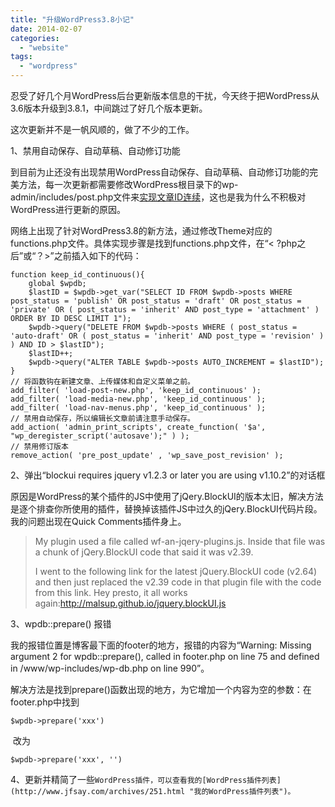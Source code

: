 ```yaml
---
title: "升级WordPress3.8小记"
date: 2014-02-07
categories: 
  - "website"
tags: 
  - "wordpress"
---
```


忍受了好几个月WordPress后台更新版本信息的干扰，今天终于把WordPress从3.6版本升级到3.8.1，中间跳过了好几个版本更新。

这次更新并不是一帆风顺的，做了不少的工作。

1、禁用自动保存、自动草稿、自动修订功能

到目前为止还没有出现禁用WordPress自动保存、自动草稿、自动修订功能的完美方法，每一次更新都需要修改WordPress根目录下的wp-admin/includes/post.php文件来[实现文章ID连续](http://www.jfsay.com/archives/136.html "WordPress禁用自动保存、自动草稿和修订版本功能（ID连续）")，这也是我为什么不积极对WordPress进行更新的原因。

网络上出现了针对WordPress3.8的新方法，通过修改Theme对应的functions.php文件。具体实现步骤是找到functions.php文件，在“< ?php之后”或“？>”之前插入如下的代码：

```
function keep_id_continuous(){
	global $wpdb;
	$lastID = $wpdb->get_var("SELECT ID FROM $wpdb->posts WHERE post_status = 'publish' OR post_status = 'draft' OR post_status = 'private' OR ( post_status = 'inherit' AND post_type = 'attachment' ) ORDER BY ID DESC LIMIT 1");
	$wpdb->query("DELETE FROM $wpdb->posts WHERE ( post_status = 'auto-draft' OR ( post_status = 'inherit' AND post_type = 'revision' ) ) AND ID > $lastID");
	$lastID++;
	$wpdb->query("ALTER TABLE $wpdb->posts AUTO_INCREMENT = $lastID");
}
// 将函数钩在新建文章、上传媒体和自定义菜单之前。
add_filter( 'load-post-new.php', 'keep_id_continuous' );
add_filter( 'load-media-new.php', 'keep_id_continuous' );
add_filter( 'load-nav-menus.php', 'keep_id_continuous' );
// 禁用自动保存，所以编辑长文章前请注意手动保存。
add_action( 'admin_print_scripts', create_function( '$a', "wp_deregister_script('autosave');" ) );
// 禁用修订版本
remove_action( 'pre_post_update' , 'wp_save_post_revision' );
```

2、弹出“blockui requires jquery v1.2.3 or later you are using v1.10.2”的对话框

原因是WordPress的某个插件的JS中使用了jQery.BlockUI的版本太旧，解决方法是逐个排查你所使用的插件，替换掉该插件JS中过久的jQery.BlockUI代码片段。我的问题出现在Quick Comments插件身上。

> My plugin used a file called wf-an-jqery-plugins.js. Inside that file was a chunk of jQery.BlockUI code that said it was v2.39.
> 
> I went to the following link for the latest jQuery.BlockUI code (v2.64) and then just replaced the v2.39 code in that plugin file with the code from this link. Hey presto, it all works again:http://malsup.github.io/jquery.blockUI.js

3、wpdb::prepare() 报错

我的报错位置是博客最下面的footer的地方，报错的内容为“Warning: Missing argument 2 for wpdb::prepare(), called in footer.php on line 75 and defined in /www/wp-includes/wp-db.php on line 990”。

解决方法是找到prepare()函数出现的地方，为它增加一个内容为空的参数：在footer.php中找到

```
$wpdb->prepare('xxx')
```

 改为

```
$wpdb->prepare('xxx', '')
```

4、更新并精简了一些`WordPress插件，可以查看我的[WordPress插件列表](http://www.jfsay.com/archives/251.html "我的WordPress插件列表")。`
